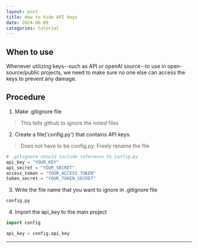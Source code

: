 ```yaml
---
layout: post
title: How to hide API keys
date: 2024-06-09
categories: tutorial
---
```


## When to use
Whenever utilizing keys--such as API or openAI source--to use in open-source/public projects, we need to make sure no one else can access the keys to prevent any damage.

## Procedure

1. Make .gitignore file
> This tells github to ignore the noted files

2. Create a file('config.py') that contains API keys.
> Does not have to be config.py. Freely rename the file

```python
# .gitignore should include reference to config.py
api_key = "YOUR_KEY"
api_secret = "YOUR_SECRET"
access_token = "YOUR_ACCESS_TOKEN"
token_secret = "YOUR_TOKEN_SECRET"
```

3. Write the file name that you want to ignore in .gitignore file

```bash
config.py
```

4. Import the api_key to the main project

```python
import config

api_key = config.api_key
```

---
